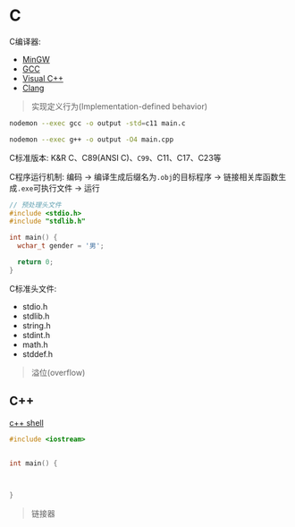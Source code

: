 # C

C编译器:

- [MinGW](https://www.mingw-w64.org/)
- [GCC](https://gcc.gnu.org/)
- [Visual C++](https://www.visualstudio.com/)
- [Clang](https://clang.llvm.org/)

> 实现定义行为(Implementation-defined behavior)

```sh
nodemon --exec gcc -o output -std=c11 main.c

nodemon --exec g++ -o output -O4 main.cpp

```

C标准版本: K&R C、C89(ANSI C)、`C99`、C11、C17、C23等

C程序运行机制: 编码 -> 编译生成后缀名为`.obj`的目标程序 -> 链接相关库函数生成`.exe`可执行文件 -> 运行

```c
// 预处理头文件
#include <stdio.h>
#include "stdlib.h"

int main() {
  wchar_t gender = '男';

  return 0;
} 

```

C标准头文件:

- stdio.h
- stdlib.h
- string.h
- stdint.h
- math.h
- stddef.h

> 溢位(overflow)

## C++

[c++ shell](https://cpp.sh/)

```cpp
#include <iostream>


int main() {


  
}

```

> 链接器
